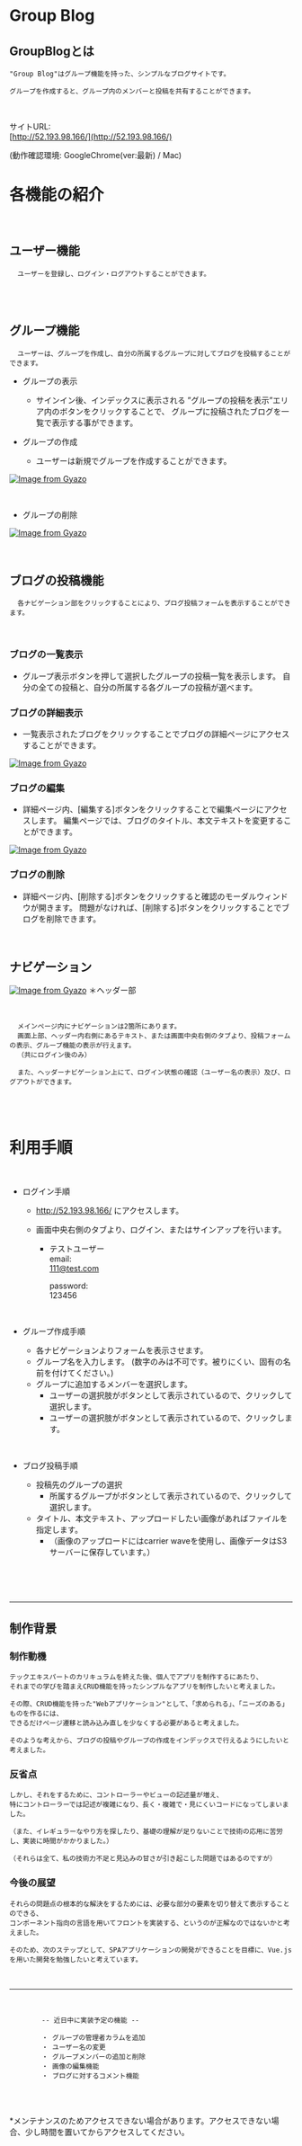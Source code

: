   # Group Blog

  ## GroupBlogとは
    "Group Blog"はグループ機能を持った、シンプルなブログサイトです。

    グループを作成すると、グループ内のメンバーと投稿を共有することができます。

<br>

  サイトURL:<br>
  [http://52.193.98.166/](http://52.193.98.166/)

  (動作確認環境: GoogleChrome(ver:最新) / Mac)
<br>


  #  各機能の紹介

  <br>

  ## ユーザー機能

      ユーザーを登録し、ログイン・ログアウトすることができます。
  <br>
  <br>

  ## グループ機能<br>
      ユーザーは、グループを作成し、自分の所属するグループに対してブログを投稿することができます。


  - グループの表示
    - サインイン後、インデックスに表示される ”グループの投稿を表示”エリア内のボタンをクリックすることで、
    グループに投稿されたブログを一覧で表示する事ができます。


  - グループの作成<br>
    - ユーザーは新規でグループを作成することができます。<br>


  [![Image from Gyazo](https://i.gyazo.com/bd614d6f0a2bf2ba6b7e95c915a2778f.gif)](https://i.gyazo.com/bd614d6f0a2bf2ba6b7e95c915a2778f.gif)


  <br>

  - グループの削除<br>

[![Image from Gyazo](https://i.gyazo.com/4325be35bd39a6dd281fbb480817251d.gif)](https://gyazo.com/4325be35bd39a6dd281fbb480817251d)

 
  <br>

  ## ブログの投稿機能<br>
      各ナビゲーション部をクリックすることにより、ブログ投稿フォームを表示することができます。

  <br>

  ### ブログの一覧表示<br>
  - グループ表示ボタンを押して選択したグループの投稿一覧を表示します。
    自分の全ての投稿と、自分の所属する各グループの投稿が選べます。


  ### ブログの詳細表示<br>
  - 一覧表示されたブログをクリックすることでブログの詳細ページにアクセスすることができます。

[![Image from Gyazo](https://i.gyazo.com/7946e564e150e35f9dcf6d206ce30221.gif)](https://gyazo.com/7946e564e150e35f9dcf6d206ce30221)


  ### ブログの編集<br>
  - 詳細ページ内、[編集する]ボタンをクリックすることで編集ページにアクセスします。
    編集ページでは、ブログのタイトル、本文テキストを変更することができます。

[![Image from Gyazo](https://i.gyazo.com/bac1e928e59de910f1f3c1df2a0bbdc6.gif)](https://gyazo.com/bac1e928e59de910f1f3c1df2a0bbdc6)


  ### ブログの削除<br>
  - 詳細ページ内、[削除する]ボタンをクリックすると確認のモーダルウィンドウが開きます。
    問題がなければ、[削除する]ボタンをクリックすることでブログを削除できます。



  <br>

  ## ナビゲーション<br>


[![Image from Gyazo](https://i.gyazo.com/36116b1b3f3616dbb1f95e6eae19e7de.png)](https://gyazo.com/36116b1b3f3616dbb1f95e6eae19e7de)
＊ヘッダー部

<br>

      メインページ内にナビゲーションは2箇所にあります。
      画面上部、ヘッダー内右側にあるテキスト、または画面中央右側のタブより、投稿フォームの表示、グループ機能の表示が行えます。
      （共にログイン後のみ）

      また、ヘッダーナビゲーション上にて、ログイン状態の確認（ユーザー名の表示）及び、ログアウトができます。

  <br>
  <br>

  # 利用手順

  <br>

  - ログイン手順<br>
    - http://52.193.98.166/ にアクセスします。
    - 画面中央右側のタブより、ログイン、またはサインアップを行います。<br>

      - テストユーザー<br>
        email:<br>
        111@test.com

        password:<br>
        123456

  <br>

  - グループ作成手順<br>

    - 各ナビゲーションよりフォームを表示させます。
    - グループ名を入力します。
      (数字のみは不可です。被りにくい、固有の名前を付けてください。)
    - グループに追加するメンバーを選択します。
      - ユーザーの選択肢がボタンとして表示されているので、クリックして選択します。
      - ユーザーの選択肢がボタンとして表示されているので、クリックします。

<br>

  - ブログ投稿手順

    - 投稿先のグループの選択
      - 所属するグループがボタンとして表示されているので、クリックして選択します。
    - タイトル、本文テキスト、アップロードしたい画像があればファイルを指定します。
      - （画像のアップロードにはcarrier waveを使用し、画像データはS3サーバーに保存しています。）
  <br>
  <br>
  <br>


***


  ## 制作背景

  ### 制作動機
    テックエキスパートのカリキュラムを終えた後、個人でアプリを制作するにあたり、
    それまでの学びを踏まえCRUD機能を持ったシンプルなアプリを制作したいと考えました。

    その際、CRUD機能を持った"Webアプリケーション"として、「求められる」、「ニーズのある」ものを作るには、
    できるだけページ遷移と読み込み直しを少なくする必要があると考えました。

    そのような考えから、ブログの投稿やグループの作成をインデックスで行えるようにしたいと考えました。

  ### 反省点
    しかし、それをするために、コントローラーやビューの記述量が増え、
    特にコントローラーでは記述が複雑になり、長く・複雑で・見にくいコードになってしまいました。

    （また、イレギュラーなやり方を探したり、基礎の理解が足りないことで技術の応用に苦労し、実装に時間がかかりました。）

    （それらは全て、私の技術力不足と見込みの甘さが引き起こした問題ではあるのですが）
  ### 今後の展望
    それらの問題点の根本的な解決をするためには、必要な部分の要素を切り替えて表示することのできる、
    コンポーネント指向の言語を用いてフロントを実装する、というのが正解なのではないかと考えました。

    そのため、次のステップとして、SPAアプリケーションの開発ができることを目標に、Vue.jsを用いた開発を勉強したいと考えています。

<br>

***

<br>

            -- 近日中に実装予定の機能 --

            ・ グループの管理者カラムを追加
            ・ ユーザー名の変更
            ・ グループメンバーの追加と削除
            ・ 画像の編集機能
            ・ ブログに対するコメント機能
            
<br>
<br>


*メンテナンスのためアクセスできない場合があります。アクセスできない場合、少し時間を置いてからアクセスしてください。
